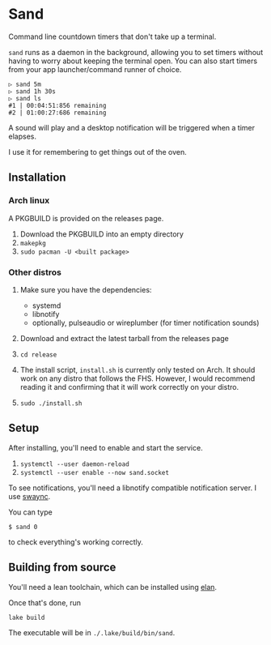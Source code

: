 # Sand

Command line countdown timers that don't take up a terminal.

`sand` runs as a daemon in the background, allowing you to set timers
without having to worry about keeping the terminal open. You can also start 
timers from your app launcher/command runner of choice.

```
▷ sand 5m
▷ sand 1h 30s
▷ sand ls
#1 | 00:04:51:856 remaining
#2 | 01:00:27:686 remaining
```
A sound will play and a desktop notification will be triggered when a timer 
elapses.

I use it for remembering to get things out of the oven.

## Installation
### Arch linux
A PKGBUILD is provided on the releases page.

1. Download the PKGBUILD into an empty directory
2. `makepkg`
3. `sudo pacman -U <built package>`

### Other distros

1. Make sure you have the dependencies: 
    - systemd
    - libnotify
    - optionally, pulseaudio or wireplumber (for timer notification sounds)

2. Download and extract the latest tarball from the releases page
3. `cd release`
4. The install script, `install.sh` is currently only tested on Arch.
   It should work on any distro that follows the FHS. However, I would
   recommend reading it and confirming that it will work correctly on your 
   distro.
5. `sudo ./install.sh`

## Setup
After installing, you'll need to enable and start the service. 

1. `systemctl --user daemon-reload`
2. `systemctl --user enable --now sand.socket`

To see notifications, you'll need a libnotify compatible notification server. I use [swaync](https://github.com/ErikReider/SwayNotificationCenter).

You can type 
```
$ sand 0
```
to check everything's working correctly.

## Building from source
You'll need a lean toolchain, which can be installed using [elan](https://github.com/leanprover/elan). 

Once that's done, run
```
lake build
```

The executable will be in `./.lake/build/bin/sand`.
